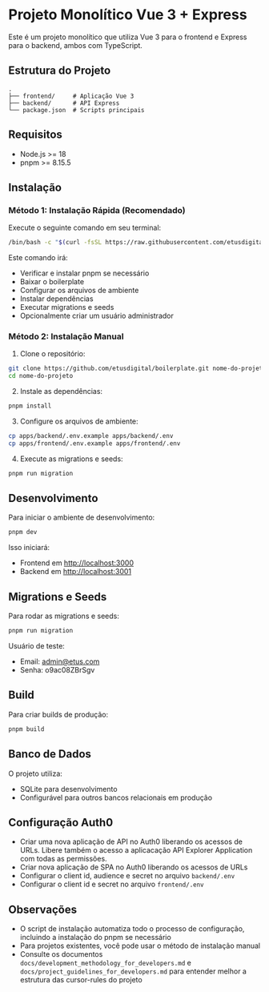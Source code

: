 # Projeto Monolítico Vue 3 + Express

Este é um projeto monolítico que utiliza Vue 3 para o frontend e Express para o backend, ambos com TypeScript.

## Estrutura do Projeto

```
.
├── frontend/     # Aplicação Vue 3
├── backend/      # API Express
└── package.json  # Scripts principais
```

## Requisitos

- Node.js >= 18
- pnpm >= 8.15.5

## Instalação

### Método 1: Instalação Rápida (Recomendado)

Execute o seguinte comando em seu terminal:

```bash
/bin/bash -c "$(curl -fsSL https://raw.githubusercontent.com/etusdigital/boilerplate/HEAD/install.sh)"
```

Este comando irá:

- Verificar e instalar pnpm se necessário
- Baixar o boilerplate
- Configurar os arquivos de ambiente
- Instalar dependências
- Executar migrations e seeds
- Opcionalmente criar um usuário administrador

### Método 2: Instalação Manual

1. Clone o repositório:

```bash
git clone https://github.com/etusdigital/boilerplate.git nome-do-projeto
cd nome-do-projeto
```

2. Instale as dependências:

```bash
pnpm install
```

3. Configure os arquivos de ambiente:

```bash
cp apps/backend/.env.example apps/backend/.env
cp apps/frontend/.env.example apps/frontend/.env
```

4. Execute as migrations e seeds:

```bash
pnpm run migration
```

## Desenvolvimento

Para iniciar o ambiente de desenvolvimento:

```bash
pnpm dev
```

Isso iniciará:

- Frontend em <http://localhost:3000>
- Backend em <http://localhost:3001>

## Migrations e Seeds

Para rodar as migrations e seeds:

```bash
pnpm run migration
```

Usuário de teste:

- Email: <admin@etus.com>
- Senha: o9ac08ZBrSgv

## Build

Para criar builds de produção:

```bash
pnpm build
```

## Banco de Dados

O projeto utiliza:

- SQLite para desenvolvimento
- Configurável para outros bancos relacionais em produção

## Configuração Auth0

- Criar uma nova aplicação de API no Auth0 liberando os acessos de URLs. Libere também o acesso a aplicacação API Explorer Application com todas as permissões.
- Criar nova aplicação de SPA no Auth0 liberando os acessos de URLs
- Configurar o client id, audience e secret no arquivo `backend/.env`
- Configurar o client id e secret no arquivo `frontend/.env`

## Observações

- O script de instalação automatiza todo o processo de configuração, incluindo a instalação do pnpm se necessário
- Para projetos existentes, você pode usar o método de instalação manual
- Consulte os documentos `docs/development_methodology_for_developers.md` e `docs/project_guidelines_for_developers.md` para entender melhor a estrutura das cursor-rules do projeto

